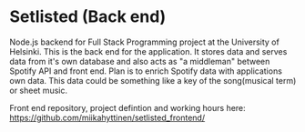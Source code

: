 # Setlisted (Back end)

Node.js backend for Full Stack Programming project at the University of Helsinki. This is the back end for the application. It stores data and serves data from it's own database and also acts as "a middleman" between Spotify API and front end. Plan is to enrich Spotify data with applications own data. This data could be something like a key of the song(musical term) or sheet music.

Front end repository, project defintion and working hours here: https://github.com/miikahyttinen/setlisted_frontend/
